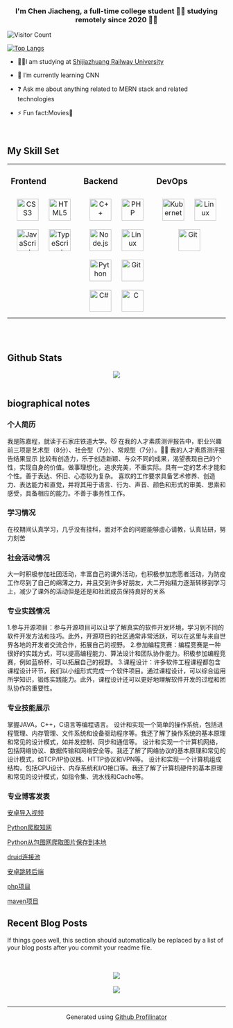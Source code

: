 ### <div align="center">I'm Chen Jiacheng, a full-time college student 👨‍💻 studying remotely since 2020 🏃‍♀️</div>  
  
![Visitor Count](https://profile-counter.glitch.me/Chengchengchengdali/count.svg)
   
[![Top Langs](https://github-readme-stats.vercel.app/api/top-langs/?username=Chengchengchengdali)](https://github.com/Chengchengchengdali/github-readme-stats)
-  👨‍🎓I am studying at [Shijiazhuang Railway University](https://www.stdu.edu.cn/)  
  

- 🌱 I’m currently learning CNN  
  

- ❓ Ask me about anything related to MERN stack and related technologies  
  

- ⚡ Fun fact:Movies🙈  
  

<br/>  


## My Skill Set  
<table><tr><td valign="top" width="33%">



### Frontend  
<div align="center">  
<a href="https://www.w3schools.com/css/" target="_blank"><img style="margin: 10px" src="https://profilinator.rishav.dev/skills-assets/css3-original-wordmark.svg" alt="CSS3" height="50" /></a>  
<a href="https://en.wikipedia.org/wiki/HTML5" target="_blank"><img style="margin: 10px" src="https://profilinator.rishav.dev/skills-assets/html5-original-wordmark.svg" alt="HTML5" height="50" /></a>  
<a href="https://www.javascript.com/" target="_blank"><img style="margin: 10px" src="https://profilinator.rishav.dev/skills-assets/javascript-original.svg" alt="JavaScript" height="50" /></a>  
<a href="https://www.typescriptlang.org/" target="_blank"><img style="margin: 10px" src="https://profilinator.rishav.dev/skills-assets/typescript-original.svg" alt="TypeScript" height="50" /></a>  
</div>

</td><td valign="top" width="33%">



### Backend  
<div align="center">  
<a href="https://www.cplusplus.com/" target="_blank"><img style="margin: 10px" src="https://profilinator.rishav.dev/skills-assets/cplusplus-original.svg" alt="C++" height="50" /></a>  
<a href="https://www.php.net/" target="_blank"><img style="margin: 10px" src="https://profilinator.rishav.dev/skills-assets/php-original.svg" alt="PHP" height="50" /></a>  
<a href="https://nodejs.org/" target="_blank"><img style="margin: 10px" src="https://profilinator.rishav.dev/skills-assets/nodejs-original-wordmark.svg" alt="Node.js" height="50" /></a>  
<a href="https://www.linux.org/" target="_blank"><img style="margin: 10px" src="https://profilinator.rishav.dev/skills-assets/linux-original.svg" alt="Linux" height="50" /></a>  
<a href="https://www.python.org/" target="_blank"><img style="margin: 10px" src="https://profilinator.rishav.dev/skills-assets/python-original.svg" alt="Python" height="50" /></a>  
<a href="https://github.com/" target="_blank"><img style="margin: 10px" src="https://profilinator.rishav.dev/skills-assets/git-scm-icon.svg" alt="Git" height="50" /></a>  
<a href="https://docs.microsoft.com/en-us/dotnet/csharp/" target="_blank"><img style="margin: 10px" src="https://profilinator.rishav.dev/skills-assets/csharp-original.svg" alt="C#" height="50" /></a>  
<a href="https://www.cprogramming.com/" target="_blank"><img style="margin: 10px" src="https://profilinator.rishav.dev/skills-assets/c-original.svg" alt="C" height="50" /></a>  
</div>

</td><td valign="top" width="33%">

### DevOps  
<div align="center">  
<a href="https://kubernetes.io/" target="_blank"><img style="margin: 10px" src="https://profilinator.rishav.dev/skills-assets/kubernetes-icon.svg" alt="Kubernetes" height="50" /></a>  
<a href="https://www.linux.org/" target="_blank"><img style="margin: 10px" src="https://profilinator.rishav.dev/skills-assets/linux-original.svg" alt="Linux" height="50" /></a>  
<a href="https://github.com/" target="_blank"><img style="margin: 10px" src="https://profilinator.rishav.dev/skills-assets/git-scm-icon.svg" alt="Git" height="50" /></a>  
</div>

</td></tr></table>  

<br/>  



</td></tr></table>  
 


<br/>  




## Github Stats  
<div align="center"><img src="https://github-readme-stats.vercel.app/api?username=Chengchengchengdali&show_icons=true&count_private=true&hide_border=true" align="center" />

</div>  

<br/>  

## biographical notes  


### 个人简历  
我是陈嘉程，就读于石家庄铁道大学。😼
在我的人才素质测评报告中，职业兴趣前三项是艺术型（8分）、社会型（7分）、常规型（7分）。👨‍🎨
我的人才素质测评报告结果显示 
比较有创造力，乐于创造新颖、与众不同的成果，渴望表现自己的个性，实现自身的价值。做事理想化，追求完美，不重实际。具有一定的艺术才能和个性。善于表达、怀旧、心态较为复杂。
喜欢的工作要求具备艺术修养、创造力、表达能力和直觉，并将其用于语言、行为、声音、颜色和形式的审美、思索和感受，具备相应的能力。不善于事务性工作。  
  



### 学习情况  
在校期间认真学习，几乎没有挂科，面对不会的问题能够虚心请教，认真钻研，努力刻苦  
  



### 社会活动情况  
大一时积极参加社团活动，丰富自己的课外活动，也积极参加志愿者活动，为防疫工作尽到了自己的绵薄之力，并且交到许多好朋友，大二开始精力逐渐转移到学习上，减少了课外的活动但是还是和社团成员保持良好的关系  
  



### 专业实践情况  
1.参与开源项目：参与开源项目可以让学了解真实的软件开发环境，学习到不同的软件开发方法和技巧。此外，开源项目的社区通常非常活跃，可以在这里与来自世界各地的开发者交流合作，拓展自己的视野。
2.参加编程竞赛：编程竞赛是一种很好的实践方式，可以提高编程能力、算法设计和团队协作能力。积极参加编程竞赛，例如蓝桥杯，可以拓展自己的视野。
3.课程设计：许多软件工程课程都包含课程设计环节，我们以小组形式完成一个软件项目。通过课程设计，可以综合运用所学知识，锻炼实践能力。此外，课程设计还可以更好地理解软件开发的过程和团队协作的重要性。  
  



### 专业技能展示  
掌握JAVA，C++，C语言等编程语言。
设计和实现一个简单的操作系统，包括进程管理、内存管理、文件系统和设备驱动程序等。我还了解了操作系统的基本原理和常见的设计模式，如并发控制、同步和通信等。
设计和实现一个计算机网络，包括网络协议、数据传输和网络安全等。我还了解了网络协议的基本原理和常见的设计模式，如TCP/IP协议栈、HTTP协议和VPN等。
设计和实现一个计算机组成结构，包括CPU设计、内存系统和I/O接口等。我还了解了计算机硬件的基本原理和常见的设计模式，如指令集、流水线和Cache等。
  
  



### 专业博客发表  
[安卓导入视频](https://www.cnblogs.com/chenjiachengshmily/p/16356630.html)
    
[Python爬取知网](https://www.cnblogs.com/chenjiachengshmily/p/16356574.html)

[Python从包图网爬取图片保存到本地](https://www.cnblogs.com/chenjiachengshmily/p/16356579.html)

[druid连接池](https://www.cnblogs.com/chenjiachengshmily/p/16068795.html)

[安卓跳转后端](https://www.cnblogs.com/chenjiachengshmily/p/16356624.html)

[php项目](https://github.com/Chengchengchengdali/php)

[maven项目](https://github.com/Chengchengchengdali/maven)


  
  

## Recent Blog Posts  
<!-- BLOG-POST-LIST:START -->  
If things goes well, this section should automatically be replaced by a list of your blog posts after you commit your readme file. 
<!-- BLOG-POST-LIST:END -->  

<br/>  

  

<br/>  

<div align="center">
<img src="https://komarev.com/ghpvc/?username=Chengchengchengdali&&style=flat-square" align="center" />
</div>  
  

<br/>  

<div align="center">
            <a href="https://www.buymeacoffee.com/Chengchengchengdali" target="_blank" style="display: inline-block;">
                <img
                    src="https://img.shields.io/badge/Donate-Buy%20Me%20A%20Coffee-orange.svg?style=flat-square&logo=buymeacoffee" 
                    align="center"
                />
            </a></div>
<br />

----
<div align="center">Generated using <a href="https://profilinator.rishav.dev/" target="_blank">Github Profilinator</a></div>

